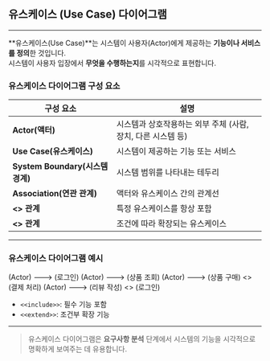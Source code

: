 ## 유스케이스 (Use Case) 다이어그램

---

**유스케이스(Use Case)**는 시스템이 사용자(Actor)에게 제공하는 **기능이나 서비스를 정의**한 것입니다.  
시스템이 사용자 입장에서 **무엇을 수행하는지**를 시각적으로 표현합니다.


### 유스케이스 다이어그램 구성 요소

| 구성 요소 | 설명 |
|-----------|------|
| **Actor(액터)** | 시스템과 상호작용하는 외부 주체 (사람, 장치, 다른 시스템 등) |
| **Use Case(유스케이스)** | 시스템이 제공하는 기능 또는 서비스 |
| **System Boundary(시스템 경계)** | 시스템 범위를 나타내는 테두리 |
| **Association(연관 관계)** | 액터와 유스케이스 간의 관계선 |
| **<<include>> 관계** | 특정 유스케이스를 항상 포함 |
| **<<extend>> 관계** | 조건에 따라 확장되는 유스케이스 |

---

### 유스케이스 다이어그램 예시

(Actor) ---> (로그인) (Actor) ---> (상품 조회) (Actor) ---> (상품 구매) <<include>> (결제 처리) (Actor) ---> (리뷰 작성) <<extend>> (로그인)

- `<<include>>`: 필수 기능 포함
- `<<extend>>`: 조건부 확장 기능

---

>  유스케이스 다이어그램은 **요구사항 분석** 단계에서 시스템의 기능을 시각적으로 명확하게 보여주는 데 유용합니다.

